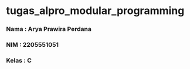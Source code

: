 # tugas_alpro_modular_programming

<h3>Nama  : Arya Prawira Perdana</h3>
<h3>NIM   : 2205551051</h3>
<h3>Kelas :  C</h3>
